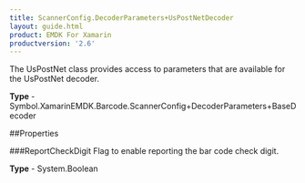 ```yaml
---
title: ScannerConfig.DecoderParameters+UsPostNetDecoder
layout: guide.html
product: EMDK For Xamarin 
productversion: '2.6' 
---
```

The UsPostNet class provides access to parameters that are available for the UsPostNet decoder.

**Type** - Symbol.XamarinEMDK.Barcode.ScannerConfig+DecoderParameters+BaseDecoder

##Properties

###ReportCheckDigit
Flag to enable reporting the bar code check digit.

**Type** - System.Boolean
